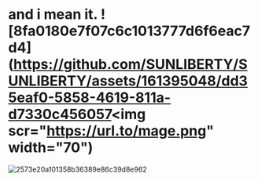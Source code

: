 # and i mean it. ![8fa0180e7f07c6c1013777d6f6eac7d4](https://github.com/SUNLIBERTY/SUNLIBERTY/assets/161395048/dd35eaf0-5858-4619-811a-d7330c456057<img scr="https://url.to/mage.png" width="70")







![2573e20a101358b36389e86c39d8e962](https://github.com/SUNLIBERTY/SUNLIBERTY/assets/161395048/848ae1e8-e78e-4a45-b6a1-936a38596c66)


